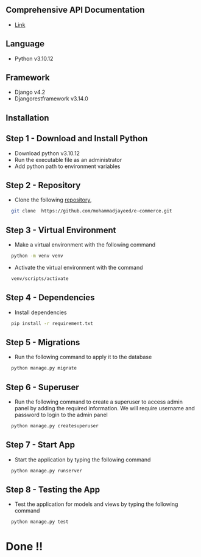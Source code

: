 ## Comprehensive API Documentation

  - [Link](https://documenter.getpostman.com/view/20444054/2s9Ykn7gwX)


## Language

- Python v3.10.12

## Framework

- Django v4.2
- Djangorestframework v3.14.0


## Installation
## Step 1 - Download and Install Python
- Download python v3.10.12
- Run the executable file as an administrator
- Add python path to environment variables
## Step 2 - Repository
- Clone the following [repository](https://github.com/mohammadjayeed/e-commerce.git),
```bash
  git clone  https://github.com/mohammadjayeed/e-commerce.git
```
## Step 3 - Virtual Environment
- Make a virtual environment with the following command
```bash
  python -m venv venv
```
-  Activate the virtual environment with the command
```bash
  venv/scripts/activate
```
## Step 4 - Dependencies
- Install dependencies
```bash
  pip install -r requirement.txt
```
## Step 5 - Migrations
- Run the following command to apply it to the database
```bash
  python manage.py migrate
```
## Step 6 - Superuser
- Run the following command to create a superuser to access admin panel by adding the required information. We will require username and password to login to the admin panel
```bash
  python manage.py createsuperuser
```
## Step 7 - Start App
- Start the application by typing the following command
```bash
  python manage.py runserver
```
## Step 8 - Testing the App
- Test the application for models and views by typing the following command
```bash
  python manage.py test
```
# Done !!